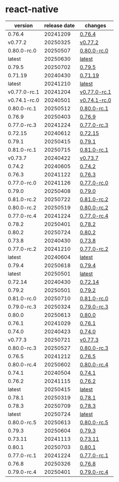 # react-native	


|version|release date|changes|
|---|---|---|
|0.76.4|20241209|[0.76.4](./0.76.4-20241209.md)|
|v0.77.2|20250325|[v0.77.2](./v0.77.2-20250325.md)|
|0.80.0-rc.0|20250507|[0.80.0-rc.0](./0.80.0-rc.0-20250507.md)|
|latest|20250630|[latest](./latest-20250630.md)|
|0.79.5|20250702|[0.79.5](./0.79.5-20250702.md)|
|0.71.19|20240430|[0.71.19](./0.71.19-20240430.md)|
|latest|20241210|[latest](./latest-20241210.md)|
|v0.77.0-rc.1|20241204|[v0.77.0-rc.1](./v0.77.0-rc.1-20241204.md)|
|v0.74.1-rc.0|20240501|[v0.74.1-rc.0](./v0.74.1-rc.0-20240501.md)|
|0.80.0-rc.1|20250512|[0.80.0-rc.1](./0.80.0-rc.1-20250512.md)|
|0.76.9|20250403|[0.76.9](./0.76.9-20250403.md)|
|0.77.0-rc.3|20241224|[0.77.0-rc.3](./0.77.0-rc.3-20241224.md)|
|0.72.15|20240612|[0.72.15](./0.72.15-20240612.md)|
|0.79.1|20250415|[0.79.1](./0.79.1-20250415.md)|
|0.81.0-rc.1|20250715|[0.81.0-rc.1](./0.81.0-rc.1-20250715.md)|
|v0.73.7|20240422|[v0.73.7](./v0.73.7-20240422.md)|
|0.74.2|20240605|[0.74.2](./0.74.2-20240605.md)|
|0.76.3|20241122|[0.76.3](./0.76.3-20241122.md)|
|0.77.0-rc.0|20241126|[0.77.0-rc.0](./0.77.0-rc.0-20241126.md)|
|0.79.0|20250408|[0.79.0](./0.79.0-20250408.md)|
|0.81.0-rc.2|20250722|[0.81.0-rc.2](./0.81.0-rc.2-20250722.md)|
|0.80.0-rc.2|20250519|[0.80.0-rc.2](./0.80.0-rc.2-20250519.md)|
|0.77.0-rc.4|20241224|[0.77.0-rc.4](./0.77.0-rc.4-20241224.md)|
|0.78.2|20250401|[0.78.2](./0.78.2-20250401.md)|
|0.80.2|20250724|[0.80.2](./0.80.2-20250724.md)|
|0.73.8|20240430|[0.73.8](./0.73.8-20240430.md)|
|0.77.0-rc.2|20241210|[0.77.0-rc.2](./0.77.0-rc.2-20241210.md)|
|latest|20240604|[latest](./latest-20240604.md)|
|0.79.4|20250618|[0.79.4](./0.79.4-20250618.md)|
|latest|20250501|[latest](./latest-20250501.md)|
|0.72.14|20240430|[0.72.14](./0.72.14-20240430.md)|
|0.79.2|20250501|[0.79.2](./0.79.2-20250501.md)|
|0.81.0-rc.0|20250710|[0.81.0-rc.0](./0.81.0-rc.0-20250710.md)|
|0.79.0-rc.3|20250324|[0.79.0-rc.3](./0.79.0-rc.3-20250324.md)|
|0.80.0|20250613|[0.80.0](./0.80.0-20250613.md)|
|0.76.1|20241029|[0.76.1](./0.76.1-20241029.md)|
|0.74.0|20240423|[0.74.0](./0.74.0-20240423.md)|
|v0.77.3|20250721|[v0.77.3](./v0.77.3-20250721.md)|
|0.80.0-rc.3|20250527|[0.80.0-rc.3](./0.80.0-rc.3-20250527.md)|
|0.76.5|20241212|[0.76.5](./0.76.5-20241212.md)|
|0.80.0-rc.4|20250602|[0.80.0-rc.4](./0.80.0-rc.4-20250602.md)|
|0.74.1|20240504|[0.74.1](./0.74.1-20240504.md)|
|0.76.2|20241115|[0.76.2](./0.76.2-20241115.md)|
|latest|20250415|[latest](./latest-20250415.md)|
|0.78.1|20250319|[0.78.1](./0.78.1-20250319.md)|
|0.78.3|20250709|[0.78.3](./0.78.3-20250709.md)|
|latest|20250724|[latest](./latest-20250724.md)|
|0.80.0-rc.5|20250613|[0.80.0-rc.5](./0.80.0-rc.5-20250613.md)|
|0.79.3|20250604|[0.79.3](./0.79.3-20250604.md)|
|0.73.11|20241113|[0.73.11](./0.73.11-20241113.md)|
|0.80.1|20250703|[0.80.1](./0.80.1-20250703.md)|
|0.77.0-rc.1|20241224|[0.77.0-rc.1](./0.77.0-rc.1-20241224.md)|
|0.76.8|20250326|[0.76.8](./0.76.8-20250326.md)|
|0.79.0-rc.4|20250401|[0.79.0-rc.4](./0.79.0-rc.4-20250401.md)|

